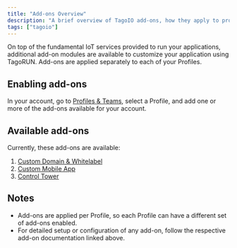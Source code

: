 ```yaml
---
title: "Add-ons Overview"
description: "A brief overview of TagoIO add-ons, how they apply to profiles, and the currently available add-ons with links to their documentation."
tags: ["tagoio"]
---
```

On top of the fundamental IoT services provided to run your applications, additional add-on modules are available to customize your application using TagoRUN. Add-ons are applied separately to each of your Profiles.

## Enabling add-ons

In your account, go to [Profiles & Teams](/tagoio/account/profiles), select a Profile, and add one or more of the add-ons available for your account.

## Available add-ons

Currently, these add-ons are available:

1. [Custom Domain & Whitelabel](/tagoio/custom-domain-whitelabel)
2. [Custom Mobile App](/tagoio/custom-mobile-app)
3. [Control Tower](/tagoio/control-tower)

## Notes

- Add-ons are applied per Profile, so each Profile can have a different set of add-ons enabled.
- For detailed setup or configuration of any add-on, follow the respective add-on documentation linked above.